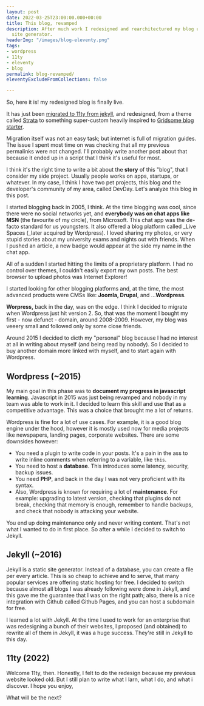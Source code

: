 ```yaml
---
layout: post
date: 2022-03-25T23:00:00.000+00:00
title: This blog, revamped
description: After much work I redesigned and rearchitectured my blog using 11ty static
  site generator.
headerImg: "/images/blog-eleventy.png"
tags:
- wordpress
- 11ty
- eleventy
- blog
permalink: blog-revamped/
eleventyExcludeFromCollections: false

---
```

So, here it is! my redesigned blog is finally live.

It has just been [migrated to 11ty from jekyll](https://michelenasti.com/rebuild-eleventy/), and redesigned, from a theme called [Strata](https://html5up.net/strata) to something super-custom heavily inspired to [Gridsome blog starter](https://gridsome.org/starters/gridsome-blog-starter/). 

Migration itself was not an easy task; but internet is full of migration guides. The issue I spent most time on was checking that all my previous permalinks were not changed. I'll probably write another post about that because it ended up in a script that I think it's useful for most. 

I think it's the right time to write a bit about the **story** of this "blog", that I consider my side project. Usually people works on apps, startups, or whatever. In my case, I think I have two pet projects, this blog and the developer's community of my area, called DevDay. Let's analyze this blog in this post.

I started blogging back in 2005, I think. At the time blogging was cool, since there were no social networks yet, and **everybody was on chat apps like MSN** (the favourite of my circle), from Microsoft. This chat app was the de-facto standard for us youngsters. It also offered a blog platform called _Live Spaces (_later acquired by Wordpress). I loved sharing my photos, or very stupid stories about my university exams and nights out with friends. When I pushed an article, a new badge would appear at the side my name in the chat app.

All of a sudden I started hitting the limits of a proprietary platform. I had no control over themes, I couldn't easily export my own posts. The best browser to upload photos was Internet Explorer!

I started looking for other blogging platforms and, at the time, the most advanced products were CMSs like: **Joomla, Drupal**, and ...**Wordpress**.

**Worpress,** back in the day, was on the edge. I think I decided to migrate when Wordpress just hit version 2. So, that was the moment I bought my first - now defunct - domain, around 2008-2009. However, my blog was veeery small and followed only by some close friends.

Around 2015 I decided to dicth my "personal" blog because I had no interest at all in writing about myself (and being read by nobody). So I decided to buy another domain more linked with myself, and to start again with Wordpress.

## Wordpress (\~2015) 

My main goal in this phase was to **document my progress in javascript learning**. Javascript in 2015 was just being revamped and nobody in my team was able to work in it. I decided to learn this skill and use that as a competitive advantage. This was a choice that brought me a lot of returns. 

Wordpress is fine for a lot of use cases. For example, it is a good blog engine under the hood, however it is mostly used now for media projects like newspapers, landing pages, corporate websites. There are some downsides however:

* You need a plugin to write code in your posts. It's a pain in the ass to write inline comments when referring to a variable, like `this`. 
* You need to host a **database**. This introduces some latency, security, backup issues. 
* You need **PHP**, and back in the day I was not very proficient with its syntax. 
* Also, Wordpress is known for requiring a lot of **maintenance**. For example: upgrading to latest version, checking that plugins do not break, checking that memory is enough, remember to handle backups, and check that nobody is attacking your website. 

You end up doing maintenance only and never writing content. That's not what I wanted to do in first place. So after a while I decided to switch to Jekyll. 

## Jekyll (\~2016)

Jekyll is a static site generator. Instead of a database, you can create a file per every article. This is so cheap to achieve and to serve, that many popular services are offering static hosting for free. I decided to switch because almost all blogs I was already following were done in Jekyll, and this gave me the guarantee that I was on the right path; also, there is a nice integration with Github called Github Pages, and you can host a subdomain for free. 

I learned a lot with Jekyll. At the time I used to work for an enterprise that was redesigning a bunch of their websites, I proposed (and obtained) to rewrite all of them in Jekyll, it was a huge success. They're still in Jekyll to this day. 

## 11ty (2022) 

Welcome 11ty, then. Honestly, I felt to do the redesign because my previous website looked old. But I still plan to write what I larn, what I do, and what i discover. I hope you enjoy, 

What will be the next? 